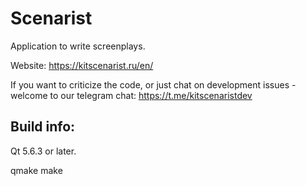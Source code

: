 Scenarist
============

Application to write screenplays.

Website: https://kitscenarist.ru/en/

If you want to criticize the code, or just chat on development issues - welcome to our telegram chat: https://t.me/kitscenaristdev

Build info:
------------

Qt 5.6.3 or later.

qmake
make
